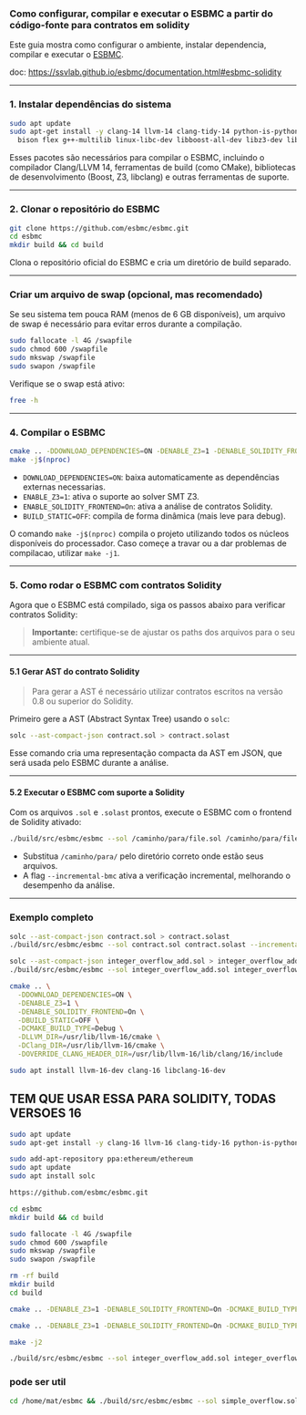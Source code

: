 ### Como configurar, compilar e executar o ESBMC a partir do código-fonte para contratos em solidity

Este guia mostra como configurar o ambiente, instalar dependencia, compilar e executar o [ESBMC](https://github.com/esbmc/esbmc).

doc: https://ssvlab.github.io/esbmc/documentation.html#esbmc-solidity

---

### 1. Instalar dependências do sistema

```bash
sudo apt update
sudo apt-get install -y clang-14 llvm-14 clang-tidy-14 python-is-python3 python3 git ccache unzip wget curl \
  bison flex g++-multilib linux-libc-dev libboost-all-dev libz3-dev libclang-14-dev libclang-cpp-dev cmake
```

Esses pacotes são necessários para compilar o ESBMC, incluindo o compilador Clang/LLVM 14, ferramentas de build (como CMake), bibliotecas de desenvolvimento (Boost, Z3, libclang) e outras ferramentas de suporte.

---

### 2. Clonar o repositório do ESBMC

```bash
git clone https://github.com/esbmc/esbmc.git
cd esbmc
mkdir build && cd build
```

Clona o repositório oficial do ESBMC e cria um diretório de build separado.

---

### Criar um arquivo de swap (opcional, mas recomendado)

Se seu sistema tem pouca RAM (menos de 6 GB disponíveis), um arquivo de swap é necessário para evitar erros durante a compilação.

```bash
sudo fallocate -l 4G /swapfile
sudo chmod 600 /swapfile
sudo mkswap /swapfile
sudo swapon /swapfile
```

Verifique se o swap está ativo:

```bash
free -h
```

---

### 4. Compilar o ESBMC

```bash
cmake .. -DDOWNLOAD_DEPENDENCIES=ON -DENABLE_Z3=1 -DENABLE_SOLIDITY_FRONTEND=On -DBUILD_STATIC=OFF -DCMAKE_BUILD_TYPE=Debug
make -j$(nproc)
```

- `DOWNLOAD_DEPENDENCIES=ON`: baixa automaticamente as dependências externas necessarias.
- `ENABLE_Z3=1`: ativa o suporte ao solver SMT Z3.
- `ENABLE_SOLIDITY_FRONTEND=On`: ativa a análise de contratos Solidity.
- `BUILD_STATIC=OFF`: compila de forma dinâmica (mais leve para debug).

O comando `make -j$(nproc)` compila o projeto utilizando todos os núcleos disponíveis do processador. Caso começe a travar ou a dar problemas de compilacao, utilizar `make -j1`.

---

###  5. Como rodar o ESBMC com contratos Solidity

Agora que o ESBMC está compilado, siga os passos abaixo para verificar contratos Solidity:

> **Importante:** certifique-se de ajustar os paths dos arquivos para o seu ambiente atual.

---

#### 5.1 Gerar AST do contrato Solidity

>Para gerar a AST é necessário utilizar contratos escritos na versão 0.8 ou superior do Solidity.

Primeiro gere a AST (Abstract Syntax Tree) usando o `solc`:

```bash
solc --ast-compact-json contract.sol > contract.solast
```

Esse comando cria uma representação compacta da AST em JSON, que será usada pelo ESBMC durante a análise.

---

#### 5.2 Executar o ESBMC com suporte a Solidity

Com os arquivos `.sol` e `.solast` prontos, execute o ESBMC com o frontend de Solidity ativado:

```bash
./build/src/esbmc/esbmc --sol /caminho/para/file.sol /caminho/para/file.solast --incremental-bmc
```

- Substitua `/caminho/para/` pelo diretório correto onde estão seus arquivos.
- A flag `--incremental-bmc` ativa a verificação incremental, melhorando o desempenho da análise.

---

### Exemplo completo

```bash
solc --ast-compact-json contract.sol > contract.solast
./build/src/esbmc/esbmc --sol contract.sol contract.solast --incremental-bmc
```

```bash
solc --ast-compact-json integer_overflow_add.sol > integer_overflow_add.solast
./build/src/esbmc/esbmc --sol integer_overflow_add.sol integer_overflow_add.solast --incremental-bmc --overflow-check
```

```bash
cmake .. \
  -DDOWNLOAD_DEPENDENCIES=ON \
  -DENABLE_Z3=1 \
  -DENABLE_SOLIDITY_FRONTEND=On \
  -DBUILD_STATIC=OFF \
  -DCMAKE_BUILD_TYPE=Debug \
  -DLLVM_DIR=/usr/lib/llvm-16/cmake \
  -DClang_DIR=/usr/lib/llvm-16/cmake \
  -DOVERRIDE_CLANG_HEADER_DIR=/usr/lib/llvm-16/lib/clang/16/include
```

```bash
sudo apt install llvm-16-dev clang-16 libclang-16-dev
```
## TEM QUE USAR ESSA PARA SOLIDITY, TODAS VERSOES 16
```bash
sudo apt update
sudo apt-get install -y clang-16 llvm-16 clang-tidy-16 python-is-python3 python3 git ccache unzip wget curl bison flex g++-multilib linux-libc-dev libboost-all-dev libz3-dev libclang-16-dev libclang-cpp-dev cmake
```

```bash
sudo add-apt-repository ppa:ethereum/ethereum
sudo apt update
sudo apt install solc
```

```bash
https://github.com/esbmc/esbmc.git
```

```bash
cd esbmc
mkdir build && cd build
```

```bash
sudo fallocate -l 4G /swapfile
sudo chmod 600 /swapfile
sudo mkswap /swapfile
sudo swapon /swapfile
```

```bash
rm -rf build
mkdir build
cd build
```

```bash
cmake .. -DENABLE_Z3=1 -DENABLE_SOLIDITY_FRONTEND=On -DCMAKE_BUILD_TYPE=Debug
```

```bash
cmake .. -DENABLE_Z3=1 -DENABLE_SOLIDITY_FRONTEND=On -DCMAKE_BUILD_TYPE=Debug -DBUILD_TESTING=Off -DENABLE_REGRESSION=Off
```

```bash
make -j2
```

```bash
./build/src/esbmc/esbmc --sol integer_overflow_add.sol integer_overflow_add.solast --incremental-bmc --overflow-check
```

 ### pode ser util

```bash
cd /home/mat/esbmc && ./build/src/esbmc/esbmc --sol simple_overflow.sol simple_overflow.solast --incremental-bmc --overflow-check > debug_output.log 2>&1 && cat debug_output.log
```
